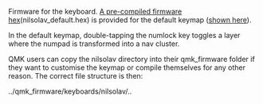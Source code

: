 Firmware for the keyboard. [A pre-compiled firmware hex](nilsolav_default.hex)(nilsolav_default.hex) is provided for the default keymap ([shown here](nilsolav/keymaps/default/keymap.c)).

In the default keymap, double-tapping the numlock key toggles a layer where the numpad is transformed into a nav cluster.

QMK users can copy the nilsolav directory into their qmk_firmware folder if they want to customise the keymap or compile themselves for any other reason. The correct file structure is then:

../qmk_firmware/keyboards/nilsolav/..
